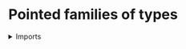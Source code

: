 #  Pointed families of types

<details><summary>Imports</summary>
```agda
module structured-types.pointed-families-of-types where

open import foundation.dependent-pair-types
open import foundation.universe-levels

open import structured-types.pointed-types
```
</details>

## Idea

A pointed family of types over a pointed type `A` is a family of types `B` over the underlying type of `A` equipped with a base point over the base point of `A`. Note that a pointed family of types should not be confused with a family of pointed types over `A`.

## Definition

```agda
Pointed-Fam :
  {l1 : Level} (l : Level) (A : Pointed-Type l1) → UU (lsuc l ⊔ l1)
Pointed-Fam l A = Σ (type-Pointed-Type A → UU l) (λ P → P (pt-Pointed-Type A))

module _
  {l1 l2 : Level} (A : Pointed-Type l1) (B : Pointed-Fam l2 A)
  where

  fam-Pointed-Fam : type-Pointed-Type A → UU l2
  fam-Pointed-Fam = pr1 B

  pt-Pointed-Fam : fam-Pointed-Fam (pt-Pointed-Type A)
  pt-Pointed-Fam = pr2 B
```

## Examples

### The constant pointed family

```agda
module _
  {l1 l2 : Level}
  where

  constant-Pointed-Fam :
    (A : Pointed-Type l1) → Pointed-Type l2 → Pointed-Fam l2 A
  constant-Pointed-Fam A B =
    pair (λ x → type-Pointed-Type B) (pt-Pointed-Type B)
```
